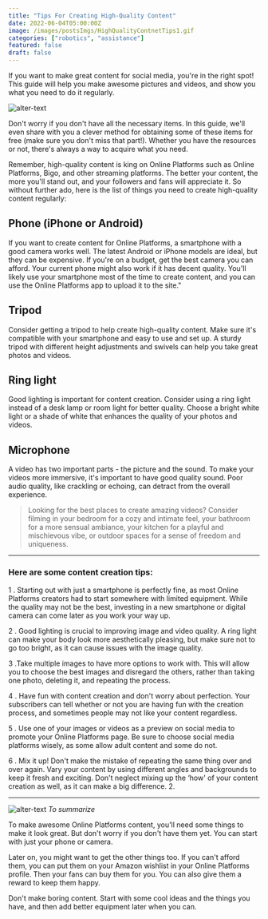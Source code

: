 ```yaml
---
title: "Tips For Creating High-Quality Content"
date: 2022-06-04T05:00:00Z
image: /images/postsImgs/HighQualityContnetTips1.gif
categories: ["robotics", "assistance"]
featured: false
draft: false
---
```


If you want to make great content for social media, you're in the right spot! This guide will help you make awesome pictures and videos, and show you what you need to do it regularly.

![alter-text](/images/postsImgs/HighQualityContnetTips3.gif)

Don't worry if you don't have all the necessary items. In this guide, we'll even share with you a clever method for obtaining some of these items for free (make sure you don't miss that part!). Whether you have the resources or not, there's always a way to acquire what you need.

Remember, high-quality content is king on Online Platforms such as Online Platforms, Bigo, and other streaming platforms. The better your content, the more you'll stand out, and your followers and fans will appreciate it. So without further ado, here is the list of things you need to create high-quality content regularly:

## Phone (iPhone or Android)
If you want to create content for Online Platforms, a smartphone with a good camera works well. The latest Android or iPhone models are ideal, but they can be expensive. If you're on a budget, get the best camera you can afford. Your current phone might also work if it has decent quality. You'll likely use your smartphone most of the time to create content, and you can use the Online Platforms app to upload it to the site."

## Tripod
Consider getting a tripod to help create high-quality content. Make sure it's compatible with your smartphone and easy to use and set up. A sturdy tripod with different height adjustments and swivels can help you take great photos and videos.

## Ring light
Good lighting is important for content creation. Consider using a ring light instead of a desk lamp or room light for better quality. Choose a bright white light or a shade of white that enhances the quality of your photos and videos.

## Microphone
A video has two important parts - the picture and the sound. To make your videos more immersive, it's important to have good quality sound. Poor audio quality, like crackling or echoing, can detract from the overall experience.


> Looking for the best places to create amazing videos? Consider filming in your bedroom for a cozy and intimate feel, your bathroom for a more sensual ambiance, your kitchen for a playful and mischievous vibe, or outdoor spaces for a sense of freedom and uniqueness.



---
### Here are some content creation tips:

1 . Starting out with just a smartphone is perfectly fine, as most Online Platforms creators had to start somewhere with limited equipment. While the quality may not be the best, investing in a new smartphone or digital camera can come later as you work your way up.

2 . Good lighting is crucial to improving image and video quality. A ring light can make your body look more aesthetically pleasing, but make sure not to go too bright, as it can cause issues with the image quality.

3 .Take multiple images to have more options to work with. This will allow you to choose the best images and disregard the others, rather than taking one photo, deleting it, and repeating the process.

4 . Have fun with content creation and don't worry about perfection. Your subscribers can tell whether or not you are having fun with the creation process, and sometimes people may not like your content regardless.

5 . Use one of your images or videos as a preview on social media to promote your Online Platforms page. Be sure to choose social media platforms wisely, as some allow adult content and some do not.

6 . Mix it up! Don't make the mistake of repeating the same thing over and over again. Vary your content by using different angles and backgrounds to keep it fresh and exciting. Don't neglect mixing up the ‘how' of your content creation as well, as it can make a big difference.
2.

---

![alter-text](/images/postsImgs/HighQualityContnetTips2.png)
*To summarize*

To make awesome Online Platforms content, you'll need some things to make it look great. But don't worry if you don't have them yet. You can start with just your phone or camera.

Later on, you might want to get the other things too. If you can't afford them, you can put them on your Amazon wishlist in your Online Platforms profile. Then your fans can buy them for you. You can also give them a reward to keep them happy.

Don't make boring content. Start with some cool ideas and the things you have, and then add better equipment later when you can.

